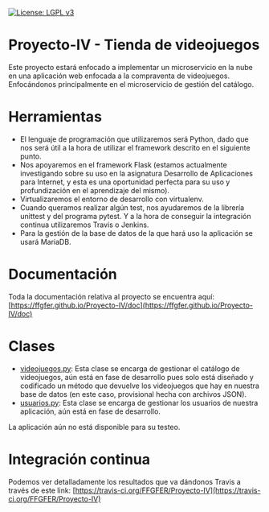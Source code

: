 

[![License: LGPL v3](https://img.shields.io/badge/License-LGPL%20v3-blue.svg)](https://www.gnu.org/licenses/lgpl-3.0)

# Proyecto-IV - Tienda de videojuegos

Este proyecto estará enfocado a implementar un microservicio en la nube en una aplicación web enfocada a la compraventa de videojuegos. Enfocándonos principalmente en el microservicio de gestión del catálogo.

# Herramientas
* El lenguaje de programación que utilizaremos será Python, dado que nos será útil a la hora de utilizar el framework descrito en el siguiente punto.
* Nos apoyaremos en el framework Flask (estamos actualmente investigando sobre su uso en la asignatura Desarrollo de Aplicaciones para Internet, y esta es una oportunidad perfecta para su uso y profundización en el aprendizaje del mismo).
* Virtualizaremos el entorno de desarrollo con virtualenv.
* Cuando queramos realizar algún test, nos ayudaremos de la librería unittest y del programa pytest. Y a la hora de conseguir la integración continua utilizaremos Travis o Jenkins.
* Para la gestión de la base de datos de la que hará uso la aplicación se usará MariaDB.

# Documentación
Toda la documentación relativa al proyecto se encuentra aquí: [https://ffgfer.github.io/Proyecto-IV/doc](https://ffgfer.github.io/Proyecto-IV/doc)

# Clases
* [videojuegos.py](https://github.com/FFGFER/Proyecto-IV/blob/master/src/videojuegos.py): Esta clase se encarga de gestionar el catálogo de videojuegos, aún está en fase de desarrollo pues solo está diseñado y codificado un método que devuelve los videojuegos que hay en nuestra base de datos (en este caso, provisional hecha con archivos JSON).
* [usuarios.py](https://github.com/FFGFER/Proyecto-IV/blob/master/src/usuarios.py): Esta clase se encarga de gestionar los usuarios de nuestra aplicación, aún está en fase de desarrollo.

La aplicación aún no está disponible para su testeo.

# Integración continua
Podemos ver detalladamente los resultados que va dándonos Travis a través de este link: [https://travis-ci.org/FFGFER/Proyecto-IV](https://travis-ci.org/FFGFER/Proyecto-IV)
